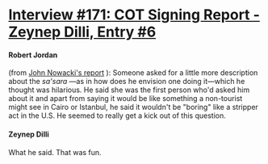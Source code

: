 # [Interview #171: COT Signing Report - Zeynep Dilli, Entry #6](https://www.theoryland.com/intvmain.php?i=171#6)

#### Robert Jordan

(from
[John Nowacki's report](http://www.theoryland.com/intvmain.php?i=172#5)
): Someone asked for a little more description about the
*sa'sara*
—as in how does he envision one doing it—which he thought was hilarious. He said she was the first person who'd asked him about it and apart from saying it would be like something a non-tourist might see in Cairo or Istanbul, he said it wouldn't be "boring" like a stripper act in the U.S. He seemed to really get a kick out of this question.

#### Zeynep Dilli

What he said. That was fun.

